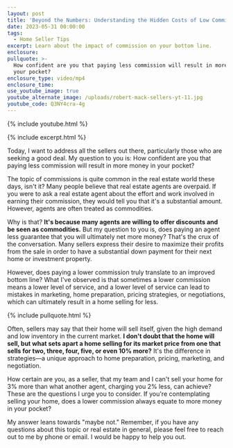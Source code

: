 ```yaml
---
layout: post
title: 'Beyond the Numbers: Understanding the Hidden Costs of Low Commission'
date: 2023-05-31 00:00:00
tags:
  - Home Seller Tips
excerpt: Learn about the impact of commission on your bottom line.
enclosure:
pullquote: >-
  How confident are you that paying less commission will result in more money in
  your pocket?
enclosure_type: video/mp4
enclosure_time:
use_youtube_image: true
youtube_alternate_image: /uploads/robert-mack-sellers-yt-11.jpg
youtube_code: Q3NY4cra-4g
---
```

{% include youtube.html %}

{% include excerpt.html %}

Today, I want to address all the sellers out there, particularly those who are seeking a good deal. My question to you is: How confident are you that paying less commission will result in more money in your pocket?

The topic of commissions is quite common in the real estate world these days, isn't it? Many people believe that real estate agents are overpaid. If you were to ask a real estate agent about the effort and work involved in earning their commission, they would tell you that it's a substantial amount. However, agents are often treated as commodities.

Why is that? **It's because many agents are willing to offer discounts and be seen as commodities.** But my question to you is, does paying an agent less guarantee that you will ultimately net more money? That's the crux of the conversation. Many sellers express their desire to maximize their profits from the sale in order to have a substantial down payment for their next home or investment property.

However, does paying a lower commission truly translate to an improved bottom line? What I've observed is that sometimes a lower commission means a lower level of service, and a lower level of service can lead to mistakes in marketing, home preparation, pricing strategies, or negotiations, which can ultimately result in a home selling for less.

{% include pullquote.html %}

Often, sellers may say that their home will sell itself, given the high demand and low inventory in the current market. **I don't doubt that the home will sell, but what sets apart a home selling for its market price from one that sells for two, three, four, five, or even 10% more?** It's the difference in strategies—a unique approach to home preparation, pricing, marketing, and negotiation.

How certain are you, as a seller, that my team and I can't sell your home for 3% more than what another agent, charging you 2% less, can achieve? These are the questions I urge you to consider. If you're contemplating selling your home, does a lower commission always equate to more money in your pocket?

My answer leans towards "maybe not." Remember, if you have any questions about this topic or real estate in general, please feel free to reach out to me by phone or email. I would be happy to help you out.